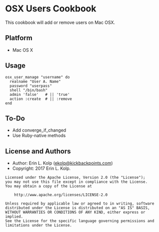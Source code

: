 OSX Users Cookbook
=======================

This cookbook will add or remove users on Mac OSX.

## Platform

* Mac OS X

Usage
-----

```
osx_user_manage "username" do
  realname "User A. Name"
  password "userpass"
  shell "/bin/bash"
  admin 'false'   # || 'true'
  action :create  # || :remove
end
```

To-Do
-----

* Add converge_if_changed
* Use Ruby-native methods

License and Authors
-------------------

* Author: Erin L. Kolp (<ekolp@kickbackpoints.com>)
* Copyright: 2017 Erin L. Kolp.

```text
Licensed under the Apache License, Version 2.0 (the "License");
you may not use this file except in compliance with the License.
You may obtain a copy of the License at

    http://www.apache.org/licenses/LICENSE-2.0

Unless required by applicable law or agreed to in writing, software
distributed under the License is distributed on an "AS IS" BASIS,
WITHOUT WARRANTIES OR CONDITIONS OF ANY KIND, either express or implied.
See the License for the specific language governing permissions and
limitations under the License.
```
